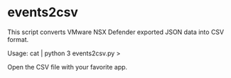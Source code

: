 # events2csv
This script converts VMware NSX Defender exported JSON data into CSV format.

Usage:
cat <JSON event source> | python 3 events2csv.py > <CSV file output>
  
Open the CSV file with your favorite app.

